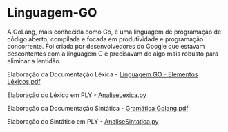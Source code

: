# Linguagem-GO
A GoLang, mais conhecida como Go, é uma linguagem de programação de código aberto, compilada e focada em produtividade e programação concorrente. Foi criada por desenvolvedores do Google que estavam descontentes com a linguagem C e precisavam de algo mais robusto para eliminar a lentidão. 

Elaboração da Documentação Léxica - [Linguagem GO - Elementos Léxicos.pdf](https://github.com/EduardoSSBispo/Linguagem-GO/files/10949105/Linguagem.GO.-.Elementos.Lexicos.pdf)

Elaboração do Léxico em PLY - [AnaliseLexica.py](https://github.com/EduardoSSBispo/Linguagem-GO/blob/e32781e4378f17e193162e772a790f677b715a9a/AnaliseLexica.py)

Elaboração da Documentação Sintática - [Gramática Golang.pdf](https://github.com/EduardoSSBispo/Linguagem-GO/blob/d7ce2e106bff52339d3e019d08380dc9182ecfcd/Gram%C3%A1tica%20Golang.pdf)

Elaboração do Sintático em PLY - [AnaliseSintatica.py](https://github.com/EduardoSSBispo/Linguagem-GO/blob/d7ce2e106bff52339d3e019d08380dc9182ecfcd/AnaliseSintatica.py)
